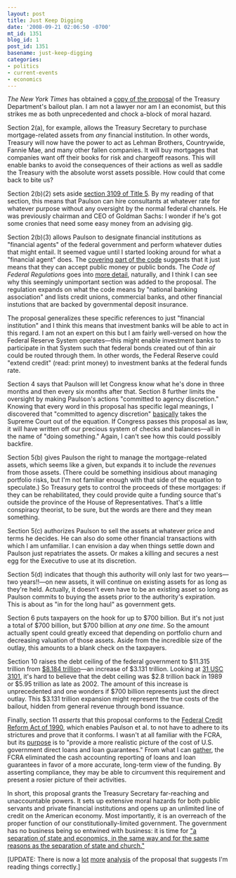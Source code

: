 ```yaml
---
layout: post
title: Just Keep Digging
date: '2008-09-21 02:06:50 -0700'
mt_id: 1351
blog_id: 1
post_id: 1351
basename: just-keep-digging
categories:
- politics
- current-events
- economics
---
```

<p><cite>The New York Times</cite> has obtained a <a href="http://www.nytimes.com/2008/09/21/business/21draftcnd.html">copy of the proposal</a> of the Treasury Department's bailout plan. I am not a lawyer nor am I an economist, but this strikes me as both unprecedented and chock a-block of moral hazard.</p><p>Section 2(a), for example, allows the Treasury Secretary to purchase mortgage-related assets from <em>any</em> financial institution. In other words, Treasury will now have the power to act as Lehman Brothers, Countrywide, Fannie Mae, and many other fallen companies. It will buy mortgages that companies want off their books for risk and chargeoff reasons. This will enable banks to avoid the consequences of their actions as well as saddle the Treasury with the absolute worst assets possible. How could that come back to bite us?</p><p>Section 2(b)(2) sets aside <a href="http://www.law.cornell.edu/uscode/html/uscode05/usc_sec_05_00003109----000-.html">section 3109 of Title 5</a>. By my reading of that section, this means that Paulson can hire consultants at whatever rate for whatever purpose without any oversight by the normal federal channels. He was previously chairman and CEO of Goldman Sachs: I wonder if he's got some cronies that need some easy money from an advising gig.</p><p>Section 2(b)(3) allows Paulson to designate financial institutions as "financial agents" of the federal government and perform whatever duties that might entail. It seemed vague until I started looking around for what a "financial agent" does. The <a href="http://www4.law.cornell.edu/uscode/uscode12/usc_sec_12_00000090----000-.html">covering part of the code</a> suggests that it just means that they can accept public money or public bonds. The <cite>Code of Federal Regulations</cite> goes into <a href="http://www.fms.treas.gov/fedreg/31cfr202.txt">more detail</a>, naturally, and I think I can see why this seemingly unimportant section was added to the proposal. The regulation expands on what the code means by "national banking association" and lists credit unions, commercial banks, and other financial instutions that are backed by governmental deposit insurance.</p><p>The proposal generalizes these specific references to just "financial institution" and I think this means that investment banks will be able to act in this regard. I am not an expert on this but I am fairly well-versed on how the Federal Reserve System operates—this might enable investment banks to participate in that System such that federal bonds created out of thin air could be routed through them. In other words, the Federal Reserve could "extend credit" (read: print money) to investment banks at the federal funds rate.</p><p>Section 4 says that Paulson will let Congress know what he's done in three months and then every six months after that. Section 8 further limits the oversight by making Paulson's actions "committed to agency discretion." Knowing that every word in this proposal has specific legal meanings, I discovered that "committed to agency discretion" <a href="http://findarticles.com/p/articles/mi_qa3816/is_200101/ai_n8951455">basically</a> takes the Supreme Court out of the equation. If Congress passes this proposal as law, it will have written off our precious system of checks and balances—all in the name of "doing something." Again, I can't see how this could possibly backfire.</p><p>Section 5(b) gives Paulson the right to manage the mortgage-related assets, which seems like a given, but expands it to include the <em>revenues</em> from those assets. (There could be something insidious about managing portfolio risks, but I'm not familiar enough with that side of the equation to speculate.) So Treasury gets to control the proceeds of these mortgages: if they can be rehabilitated, they could provide quite a funding source that's outside the province of the House of Representatives. That's a little conspiracy theorist, to be sure, but the words are there and they mean something.</p><p>Section 5(c) authorizes Paulson to sell the assets at whatever price and terms he decides. He can also do some other financial transactions with which I am unfamiliar. I can envision a day when things settle down and Paulson just repatriates the assets. Or makes a killing and secures a nest egg for the Executive to use at its discretion.</p><p>Section 5(d) indicates that though this authority will only last for two years—two years!!—on new assets, it will continue on existing assets for as long as they're held. Actually, it doesn't even have to be an existing asset so long as Paulson commits to buying the assets prior to the authority's expiration. This is about as "in for the long haul" as government gets.</p><p>Section 6 puts taxpayers on the hook for up to $700 billion. But it's not just a total of $700 billion, but $700 billion at <em>any one time</em>. So the amount actually spent could greatly exceed that depending on portfolio churn and decreasing valuation of those assets. Aside from the incredible size of the outlay, this amounts to a blank check on the taxpayers.</p><p>Section 10 raises the debt ceiling of the federal government to $11.315 trillion from <a href="http://frwebgate.access.gpo.gov/cgi-bin/getdoc.cgi?dbname=browse_usc&amp;docid=Cite:+31USC3101">$8.184 trillion</a>—an increase of $3.131 trillion. Looking at <a href="http://frwebgate.access.gpo.gov/cgi-bin/getdoc.cgi?dbname=browse_usc&amp;docid=Cite:+31USC3101">31 USC 3101</a>, it's hard to believe that the debt ceiling was $2.8 trillion back in 1989 or $5.95 trillion as late as 2002. The amount of this increase is unprecedented and one wonders if $700 billion represents just the direct outlay. This $3.131 trillion expansion might represent the true costs of the bailout, hidden from general revenue through bond issuance.</p><p>Finally, section 11 <em>asserts</em> that this proposal conforms to the <a href="http://www.usaid.gov/policy/ads/600/fcra.pdf">Federal Credit Reform Act of 1990</a>, which enables Paulson et al. to not have to adhere to its strictures and prove that it conforms. I wasn't at all familiar with the FCRA, but its <a href="http://www.dunwalke.com/gideon/legal/background/DesidnBk/credref.htm">purpose</a> is to "provide a more realistic picture of the cost of U.S. government direct loans and loan guarantees." From what I can <a href="https://www.policyarchive.org/bitstream/handle/10207/963/RL30346_20030623.pdf">gather</a>, the FCRA eliminated the cash accounting reporting of loans and loan guarantees in favor of a more accurate, long-term view of the funding. By asserting compliance, they may be able to circumvent this requirement and present a rosier picture of their activities.</p><p>In short, this proposal grants the Treasury Secretary far-reaching and unaccountable powers. It sets up extensive moral hazards for both public servants and private financial institutions and opens up an unlimited line of credit on the American economy. Most importantly, it is an overreach of the proper function of our constitutionally-limited government. The government has no business being so entwined with business: it is time for <a href="http://aynrandlexicon.com/lexicon/capitalism.html">"a separation of state and economics, in the same way and for the same reasons as the separation of state and church."</a></p><p>[UPDATE: There is now a <a href="http://www.nakedcapitalism.com/2008/09/why-you-should-hate-treasury-bailout.html">lot</a> <a href="http://www.politico.com/news/stories/0908/13689.html">more</a> <a href="http://faculty.chicagogsb.edu/luigi.zingales/why_paulson_is_wrong.pdf">analysis</a> of the proposal that suggests I'm reading things correctly.]</p>
